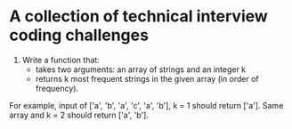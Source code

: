 # A collection of technical interview coding challenges

1. Write a function that:
    * takes two arguments: an array of strings and an integer k
    * returns k most frequent strings in the given array (in order of frequency).

For example, input of ['a', 'b', 'a', 'c', 'a', 'b'], k = 1 should return ['a']. Same array and k = 2 should return ['a', 'b'].

